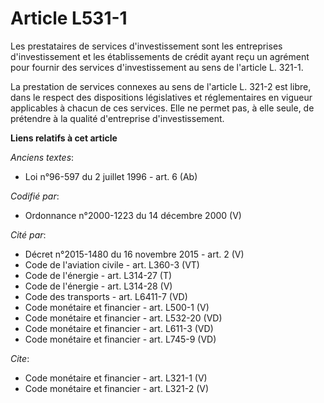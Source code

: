 # Article L531-1

Les prestataires de services d'investissement sont les entreprises d'investissement et les établissements de crédit ayant
reçu un agrément pour fournir des services d'investissement au sens de l'article L. 321-1. 

La prestation de services connexes au sens de l'article L. 321-2 est libre, dans le respect des dispositions législatives et
réglementaires en vigueur applicables à chacun de ces services. Elle ne permet pas, à elle seule, de prétendre à la qualité
d'entreprise d'investissement.

**Liens relatifs à cet article**

_Anciens textes_:

  - Loi n°96-597 du 2 juillet 1996 - art. 6 (Ab)

_Codifié par_:

  - Ordonnance n°2000-1223 du 14 décembre 2000 (V)

_Cité par_:

  - Décret n°2015-1480 du 16 novembre 2015 - art. 2 (V)
  - Code de l'aviation civile - art. L360-3 (VT)
  - Code de l'énergie - art. L314-27 (T)
  - Code de l'énergie - art. L314-28 (V)
  - Code des transports - art. L6411-7 (VD)
  - Code monétaire et financier - art. L500-1 (V)
  - Code monétaire et financier - art. L532-20 (VD)
  - Code monétaire et financier - art. L611-3 (VD)
  - Code monétaire et financier - art. L745-9 (VD)

_Cite_:

  - Code monétaire et financier - art. L321-1 (V)
  - Code monétaire et financier - art. L321-2 (V)
